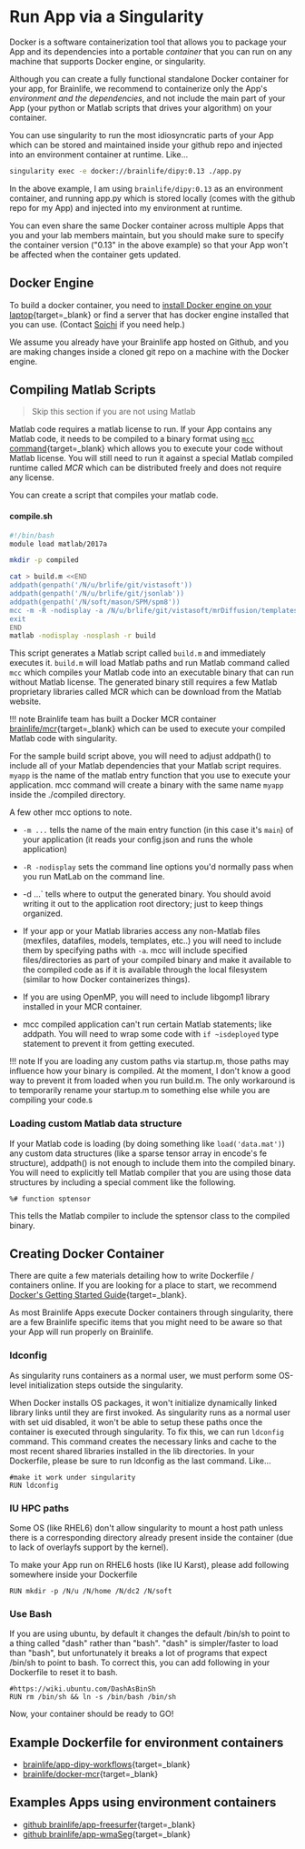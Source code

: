# Run App via a Singularity

Docker is a software containerization tool that allows you to package your App and its dependencies into a portable *container* that you can run on any machine that supports Docker engine, or singularity.

Although you can create a fully functional standalone Docker container for your app, for Brainlife, we recommend to containerize only the App's *environment and the dependencies*, and not include the main part of your App (your python or Matlab scripts that drives your algorithm) on your container.

You can use singularity to run the most idiosyncratic parts of your App which can be stored and maintained inside your github repo and injected into an environment container at runtime. Like...

```bash
singularity exec -e docker://brainlife/dipy:0.13 ./app.py
```

In the above example, I am using `brainlife/dipy:0.13` as an environment container, and running app.py which is stored locally (comes with the github repo for my App) and injected into my environment at runtime. 

You can even share the same Docker container across multiple Apps that you and your lab members maintain, but you should make sure to specify the container version ("0.13" in the above example) so that your App won't be affected when the container gets updated. 

## Docker Engine

To build a docker container, you need to [install Docker engine on your laptop](https://docs.docker.com/machine/install-machine/){target=_blank} or find a server that has docker engine installed that you can use. (Contact [Soichi](mailto:hayashis@iu.edu) if you need help.)

We assume you already have your Brainlife app hosted on Github, and you are making changes inside a cloned git repo on a machine with the Docker engine.

## Compiling Matlab Scripts

> Skip this section if you are not using Matlab

Matlab code requires a matlab license to run. If your App contains any Matlab code, it needs to be compiled to a binary format using [`mcc` command](https://www.mathworks.com/help/compiler/mcc.html){target=_blank} which allows you to execute your code without Matlab license. You will still need to run it against a special Matlab compiled runtime called *MCR* which can be distributed freely and does not require any license.

You can create a script that compiles your matlab code.

#### compile.sh

```bash
#!/bin/bash
module load matlab/2017a

mkdir -p compiled

cat > build.m <<END
addpath(genpath('/N/u/brlife/git/vistasoft'))
addpath(genpath('/N/u/brlife/git/jsonlab'))
addpath(genpath('/N/soft/mason/SPM/spm8'))
mcc -m -R -nodisplay -a /N/u/brlife/git/vistasoft/mrDiffusion/templates -d compiled myapp
exit
END
matlab -nodisplay -nosplash -r build

```

This script generates a Matlab script called `build.m` and immediately executes it. `build.m` will load Matlab paths and run Matlab command called `mcc` which compiles your Matlab code into an executable binary that can run without Matlab license. The generated binary still requires a few Matlab proprietary libraries called MCR which can be download from the Matlab website.

!!! note
        Brainlife team has built a Docker MCR container [brainlife/mcr](https://hub.docker.com/r/brainlife/mcr/tags/){target=_blank} which can be used to execute your compiled Matlab code with singularity.

For the sample build script above, you will need to adjust addpath() to include all of your Matlab dependencies that your Matlab script requires. `myapp` is the name of the matlab entry function that you use to execute your application. mcc command will create a binary with the same name `myapp` inside the ./compiled directory.

A few other mcc options to note.

* `-m ...` tells the name of the main entry function (in this case it's `main`) of your application (it reads your config.json and runs the whole application)
* `-R -nodisplay` sets the command line options you'd normally pass when you run MatLab on the command line.
* -d ...` tells where to output the generated binary. You should avoid writing it out to the application root directory; just to keep things organized.
* If your app or your Matlab libraries access any non-Matlab files (mexfiles, datafiles, models, templates, etc..) you will need to include them by specifying paths with `-a`. mcc will include specified files/directories as part of your compiled binary and make it available to the compiled code as if it is available through the local filesystem (similar to how Docker containerizes things).

* If you are using OpenMP, you will need to include libgomp1 library installed in your MCR container.
* mcc compiled application can't run certain Matlab statements; like addpath. You will need to wrap some code with `if ~isdeployed` type statement to prevent it from getting executed.

!!! note
        If you are loading any custom paths via startup.m, those paths may influence how your binary is compiled. At the moment, I don't know a good way to prevent it from loaded when you run build.m. The only workaround is to temporarily rename your startup.m to something else while you are compiling your code.s

### Loading custom Matlab data structure

If your Matlab code is loading (by doing something like `load('data.mat')`) any custom data structures (like a sparse tensor array in encode's fe structure), addpath() is not enough to include them into the compiled binary. You will need to explicitly tell Matlab compiler that you are using those data structures by including a special comment like the following.

`%# function sptensor`

This tells the Matlab compiler to include the sptensor class to the compiled binary.

## Creating Docker Container

There are quite a few materials detailing how to write Dockerfile / containers online. If you are looking for a place to start, we recommend [Docker's Getting Started Guide](https://docs.docker.com/get-started/){target=_blank}.

As most Brainlife Apps execute Docker containers through singularity, there are a few Brainlife specific items that you might need to be aware so that your App will run properly on Brainlife.

### ldconfig

As singularity runs containers as a normal user, we must perform some OS-level initialization steps outside the singularity.

When Docker installs OS packages, it won't initialize dynamically linked library links until they are first invoked. As singularity runs as a normal user with set uid disabled, it won't be able to setup these paths once the container is executed through singularity. To fix this, we can run `ldconfig` command. This command creates the necessary links and cache to the most recent shared libraries installed in the lib directories. In your Dockerfile, please be sure to run ldconfig as the last command. Like...

```
#make it work under singularity
RUN ldconfig 
```

### IU HPC paths

Some OS (like RHEL6) don't allow singularity to mount a host path unless there is a corresponding directory already present inside the container (due to lack of overlayfs support by the kernel).

To make your App run on RHEL6 hosts (like IU Karst), please add following somewhere inside your Dockerfile

```
RUN mkdir -p /N/u /N/home /N/dc2 /N/soft
```

### Use Bash 

If you are using ubuntu, by default it changes the default /bin/sh to point to a thing called "dash" rather than "bash". "dash" is simpler/faster to load than "bash", but unfortunately it breaks a lot of programs that expect /bin/sh to point to bash. To correct this, you can add following in your Dockerfile to reset it to bash.

```
#https://wiki.ubuntu.com/DashAsBinSh
RUN rm /bin/sh && ln -s /bin/bash /bin/sh
```

Now, your container should be ready to GO!

## Example Dockerfile for environment containers

* [brainlife/app-dipy-workflows](https://github.com/brainlife/app-dipy-workflows/blob/master/Dockerfile){target=_blank}
* [brainlife/docker-mcr](https://github.com/brainlife/docker-mcr){target=_blank}

## Examples Apps using environment containers

* [github brainlife/app-freesurfer](https://github.com/brainlife/app-freesurfer){target=_blank}
* [github brainlife/app-wmaSeg](https://github.com/brainlife/app-wmaSeg){target=_blank}

